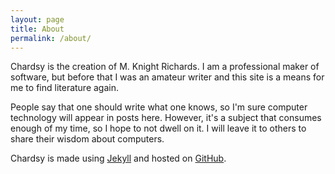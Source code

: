 ```yaml
---
layout: page
title: About
permalink: /about/
---
```


Chardsy is the creation of M. Knight Richards. I am a professional maker of
software, but before that I was an amateur writer and this site is a means
for me to find literature again.

People say that one should write what one knows, so I'm sure computer
technology will appear in posts here. However, it's a subject that
consumes enough of my time, so I hope to not dwell on it. I will leave it
to others to share their wisdom about computers.

Chardsy is made using [Jekyll](https://jekyllrb.com/) and hosted on
[GitHub](https://github.com/).
